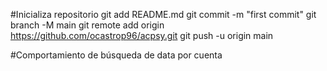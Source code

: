 #Inicializa repositorio
git add README.md
git commit -m "first commit"
git branch -M main
git remote add origin https://github.com/ocastrop96/acpsy.git
git push -u origin main

#Comportamiento de búsqueda de data por cuenta

<!-- boton de busqueda, que haga la busqueda en el formulario principal, ingrese número de cuenta, que de clic al boton de buscar, liste los episodios, click en el boton seleccionar, que esos datos llenen al formulario principal -->